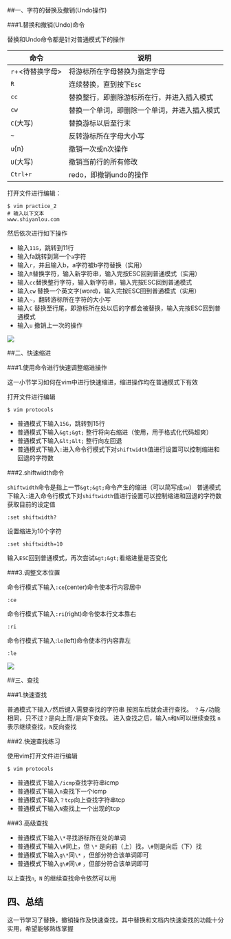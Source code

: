 ##一、字符的替换及撤销(Undo操作)

###1.替换和撤销(Undo)命令

替换和Undo命令都是针对普通模式下的操作

命令 | 说明
-----|-----
`r`+&lt;待替换字母&gt; | 将游标所在字母替换为指定字母
`R` | 连续替换，直到按下`Esc`
`cc`| 替换整行，即删除游标所在行，并进入插入模式
`cw`| 替换一个单词，即删除一个单词，并进入插入模式
`C`(大写)|替换游标以后至行末
`~` | 反转游标所在字母大小写
`u`{n} | 撤销一次或n次操作
`U`(大写)| 撤销当前行的所有修改
`Ctrl+r` | redo，即撤销undo的操作

打开文件进行编辑：

```
$ vim practice_2
# 输入以下文本
www.shiyanlou.com
```

然后依次进行如下操作

- 输入`11G`，跳转到11行
- 输入fa跳转到第一个`a`字符
- 输入`r`，并且输入b，a字符被b字符替换（实用）
- 输入`R`替换字符，输入新字符串，输入完按ESC回到普通模式（实用）
- 输入`cc`替换整行字符，输入新字符串，输入完按ESC回到普通模式
- 输入`cw` 替换一个英文字(word)，输入完按ESC回到普通模式（实用）
- 输入`~`，翻转游标所在字符的大小写
- 输入`C` 替换至行尾，即游标所在处以后的字都会被替换，输入完按ESC回到普通模式
- 输入`u` 撤销上一次的操作

![](https://dn-anything-about-doc.qbox.me/md041718vim5+.gif)

##二、快速缩进

###1.使用命令进行快速调整缩进操作

这一小节学习如何在vim中进行快速缩进，缩进操作均在普通模式下有效

打开文件进行编辑

```
$ vim protocols
```

- 普通模式下输入`15G`，跳转到15行
- 普通模式下输入`&gt;&gt;` 整行将向右缩进（使用，用于格式化代码超爽）
- 普通模式下输入`&lt;&lt;` 整行向左回退
- 普通模式下输入`:`进入命令行模式下对`shiftwidth`值进行设置可以控制缩进和回退的字符数


###2.shiftwidth命令

`shiftwidth`命令是指上一节`&gt;&gt;`命令产生的缩进（可以简写成`sw`）
普通模式下输入`:`进入命令行模式下对`shiftwidth`值进行设置可以控制缩进和回退的字符数
获取目前的设定值

```
:set shiftwidth?
```

设置缩进为10个字符

```
:set shiftwidth=10
```

输入`ESC`回到普通模式，再次尝试`&gt;&gt;`看缩进量是否变化 

###3.调整文本位置

命令行模式下输入`:ce`(center)命令使本行内容居中

```
:ce
```

命令行模式下输入`:ri`(right)命令使本行文本靠右

```
:ri
```

命令行模式下输入:`le`(left)命令使本行内容靠左

```
:le
```

![](https://dn-anything-about-doc.qbox.me/md041718vim6+.gif)

##三、查找

###1.快速查找

普通模式下输入`/`然后键入需要查找的字符串 按回车后就会进行查找。
`？`与`/`功能相同，只不过`？`是向上而`/`是向下查找。
进入查找之后，输入`n`和`N`可以继续查找
`n`表示继续查找，`N`反向查找

###2.快速查找练习

使用vim打开文件进行编辑

```
$ vim protocols
```

- 普通模式下输入`/icmp`查找字符串icmp
- 普通模式下输入`n`查找下一个icmp
- 普通模式下输入`？tcp`向上查找字符串tcp
- 普通模式下输入`N`查找上一个出现的tcp

###3.高级查找

- 普通模式下输入`\*`寻找游标所在处的单词
- 普通模式下输入`\#`同上，但 `\*` 是向前（上）找，`\#`则是向后（下）找
- 普通模式下输入`g\*`同`\*` ，但部分符合该单词即可
- 普通模式下输入`g\#`同`\#` ，但部分符合该单词即可

以上查找`n`,` N` 的继续查找命令依然可以用

## 四、总结

这一节学习了替换，撤销操作及快速查找，其中替换和文档内快速查找的功能十分实用，希望能够熟练掌握
